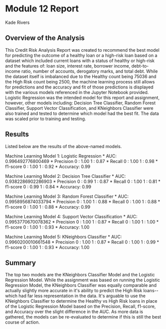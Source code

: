 # Module 12 Report 
Kade Rivers

## Overview of the Analysis

This Credit Risk Analysis Report was created to recommend the best model for predicting the outcome of a healthy loan or a high-risk loan based on a dataset which included current loans with a status of healthy or high-risk and the features of:  loan size, interest rate, borrower income, debt-to-income ratio, number of accounts, derogatory marks, and total debt. While the dataset itself is imbalanced due to the Healthy count being 75036 and the High Risk count being 2500, the machine learning process still allows for predictions and the accuracy and fit of those predictions is displayed with the various models referenced in the Jupyter Notebook provided.
Logistic Regression was the intended model for this report and assignment, however, other models including:  Decision Tree Classifier, Random Forest Classifier, Support Vector Classification, and KNeighbors Classifier were also trained and tested to determine which model had the best fit. The data was scaled prior to training and testing.

## Results

Listed below are the results of the above-named models.

Machine Learning Model 1: Logistic Regression
    * AUC: 0.996492776800469
    * Precision
        0 : 1.00
        1 : 0.87
    * Recall
        0 : 1.00
        1 : 0.98
    * f1-score
        0 : 1.00
        1 : 0.92
    * Accuracy: 0.99
    

Machine Learning Model 2: Decision Tree Classifier
    * AUC: 0.9382286902286903
    * Precision
        0 : 0.99
        1 : 0.87
    * Recall
        0 : 1.00
        1 : 0.81
    * f1-score
        0 : 0.99
        1 : 0.84
    * Accuracy: 0.99

Machine Learning Model 3: Random Forest Classifier
    * AUC: 0.9958956874033794
    * Precision
        0 : 1.00
        1 : 0.88 
    * Recall
        0 : 1.00 
        1 : 0.88
    * f1-score
        0 : 1.00 
        1 : 0.88 
    * Accuracy: 0.99

Machine Learning Model 4: Support Vector Classification
    * AUC: 0.9953770670078362
    * Precision
        0 : 1.00
        1 : 0.87 
    * Recall
        0 : 1.00
        1 : 1.00
    * f1-score
        0 : 1.00
        1 : 0.93
    * Accuracy: 1.00
    
Machine Learning Model 5: KNeighbors Classifier
    * AUC: 0.9960200010661548
    * Precision
        0 : 1.00
        1 : 0.87
    * Recall
        0 : 1.00 
        1 : 0.99
    * f1-score
        0 : 1.00 
        1 : 0.93
    * Accuracy: 1.00

## Summary

The top two models are the KNeighbors Classifier Model and the Logistic Regression Model. While the assignment was based on running the Logistic Regression Model, the KNeighbors Classifier was equally comparable and actually slightly more accurate in it's ability to predict the High Risk loans--which had far less representation in the data. It's arguable to use the KNeighbors Classifier to determine the Healthy vs High Risk loans in place of the Logistic Regression Model based on the Precision, Recall, f1-score, and Accuracy over the slight difference in the AUC. As more data is gathered, the models can be re-evaluated to determine if this is still the best course of action.
